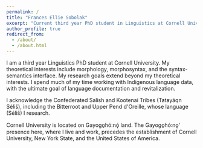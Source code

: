 ```yaml
---
permalink: /
title: "Frances Ellie Sobolak"
excerpt: "Current third year PhD student in Linguistics at Cornell University"
author_profile: true
redirect_from:
  - /about/
  - /about.html
---
```



I am a third year Linguistics PhD student at Cornell University. My theoretical interests include morphology, morphosyntax, and the syntax-semantics interface. My research goals extend beyond my theoretical interests. I spend much of my time working with Indigenous language data, with the ultimate goal of language documentation and revitalization.


I acknowledge the Confederated Salish and Kootenai Tribes (T̓at̓ayáqn Séliš), including the Bitterroot and Upper Pend d'Oreille, whose language (Séliš) I research.


Cornell University is located on Gayogo̱hó:nǫ́ land. The Gayogo̱hó꞉nǫ' presence here, where I live and work, precedes the establishment of Cornell University, New York State, and the United States of America.
